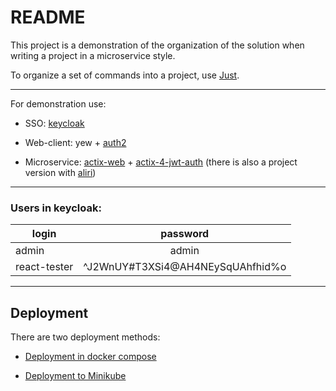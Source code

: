 # README

This project is a demonstration of the organization of the solution when writing a project in a microservice style.

To organize a set of commands into a project, use [Just](https://github.com/casey/just).

---

For demonstration use:

- SSO: [keycloak](https://keycloak.org)
  
- Web-client: yew + [auth2]()
  
- Microservice: [actix-web](https://github.com/actix/actix-web) + [actix-4-jwt-auth](https://github.com/spectare/actix-4-jwt-auth) (there is also a project version with [aliri](https://github.com/erritis/actix-yew-oidc-demo))

---

### Users in keycloak:

| login        | password                         |
|--------------|:--------------------------------:|
| admin        | admin                            |
| react-tester | ^J2WnUY#T3XSi4@AH4NEySqUAhfhid%o |

---

## Deployment

There are two deployment methods:

- [Deployment in docker compose](docs/docker-deployment.md)

- [Deployment to Minikube](docs/minikube-deployment.md)